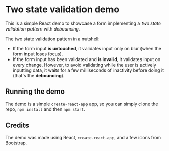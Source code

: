 # Two state validation demo

This is a simple React demo to showcase a form implementing a *two state validation pattern* with *debouncing*.

The two state validation pattern in a nutshell:

- If the form input **is untouched**, it validates input only on blur (when the form input loses focus).
- If the form input has been validated and **is invalid**, it validates input on every change. However, to avoid validating while the user is actively inputting data, it waits for a few milliseconds of inactivity before doing it (that's the **debouncing**).

## Running the demo

The demo is a simple `create-react-app` app, so you can simply clone the repo, `npm install` and then `npm start`.

## Credits

The demo was made using React, `create-react-app`, and a few icons from Bootstrap.